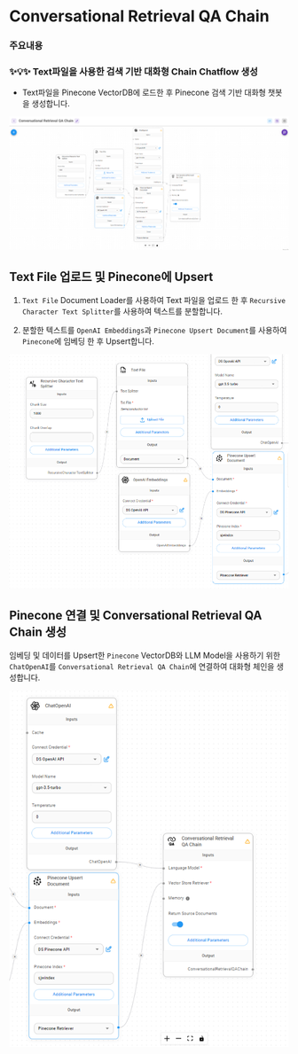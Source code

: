 # Conversational Retrieval QA Chain

### **주요내용**

### **✨💡✨ Text파일을 사용한 검색 기반 대화형 Chain Chatflow 생성**

- Text파일을 Pinecone VectorDB에 로드한 후 Pinecone 검색 기반 대화형 챗봇을 생성합니다.

<img src="./images/Conversational Retrieval QA Chain/Conversational Retrieval QA Chain.png" alt="API Agent OpenAI">

## Text File 업로드 및 Pinecone에 Upsert

1. `Text File` Document Loader를 사용하여 Text 파일을 업로드 한 후 `Recursive Character Text Splitter`를 사용하여 텍스트를 분할합니다.

2. 분할한 텍스트를 `OpenAI Embeddings`과 `Pinecone Upsert Document`를 사용하여 `Pinecone`에 임베딩 한 후 Upsert합니다.

<img src="./images/Conversational Retrieval QA Chain/TextFIle_Pinecone_upload.png">


## Pinecone 연결 및 Conversational Retrieval QA Chain 생성

임베딩 및 데이터를 Upsert한 `Pinecone` VectorDB와 LLM Model을 사용하기 위한 `ChatOpenAI`를 `Conversational Retrieval QA Chain`에 연결하여 대화형 체인을 생성합니다.

<img src="./images/Conversational Retrieval QA Chain/ChatOpenAI_Pincone_Chain.png">